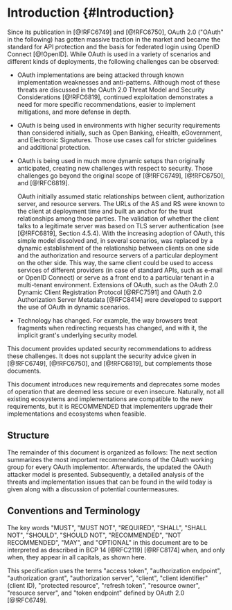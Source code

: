 # Introduction {#Introduction}

Since its publication in [@!RFC6749] and [@!RFC6750], OAuth 2.0
("OAuth" in the following) has gotten massive traction in the market
and became the standard for API protection and the basis for federated
login using OpenID Connect [@!OpenID]. While OAuth is used in a
variety of scenarios and different kinds of deployments, the following
challenges can be observed:

  * OAuth implementations are being attacked through known implementation
	  weaknesses and anti-patterns. Although most of these threats are discussed
	  in the OAuth 2.0 Threat Model and Security Considerations [@!RFC6819],
   	continued exploitation demonstrates a need for more specific
	  recommendations, easier to implement mitigations, and more defense in depth.
    
  * OAuth is being used in environments with higher security requirements than
    considered initially, such as Open Banking, eHealth, eGovernment, and
    Electronic Signatures. Those use cases call for stricter guidelines and
    additional protection.
	  
  * OAuth is being used in much more dynamic setups than originally anticipated,
	  creating new challenges with respect to security. Those challenges go beyond
	  the original scope of [@!RFC6749], [@!RFC6750], and [@!RFC6819].
    
    OAuth initially assumed static relationships between client,
    authorization server, and resource servers. The URLs of the AS and RS were
    known to the client at deployment time and built an anchor for the
    trust relationships among those parties. The validation of whether the
    client talks to a legitimate server was based on TLS server
    authentication (see [@!RFC6819], Section 4.5.4). With the increasing
    adoption of OAuth, this simple model dissolved and, in several
    scenarios, was replaced by a dynamic establishment of the relationship
    between clients on one side and the authorization and resource servers
    of a particular deployment on the other side. This way, the same
    client could be used to access services of different providers (in
    case of standard APIs, such as e-mail or OpenID Connect) or serve as a
    front end to a particular tenant in a multi-tenant environment.
    Extensions of OAuth, such as the OAuth 2.0 Dynamic Client Registration
    Protocol [@RFC7591] and OAuth 2.0 Authorization Server Metadata
    [@RFC8414] were developed to support the use of OAuth in
    dynamic scenarios.
	  
  * Technology has changed. For example, the way browsers treat fragments when
	  redirecting requests has changed, and with it, the implicit grant's
	  underlying security model.
	  
This document provides updated security recommendations to address
these challenges. It does not supplant the security advice given in
[@!RFC6749], [@!RFC6750], and [@!RFC6819], but complements those
documents.

This document introduces new requirements and deprecates some modes of operation
that are deemed less secure or even insecure. Naturally, not all existing
ecosystems and implementations are compatible to the new requirements, but it is
RECOMMENDED that implementers upgrade their implementations and ecosystems when
feasible.
	  
## Structure

The remainder of this document is organized as follows: The next
section summarizes the most important recommendations of the OAuth
working group for every OAuth implementor. Afterwards, the updated the
OAuth attacker model is presented. Subsequently, a detailed analysis
of the threats and implementation issues that can be found in the wild
today is given along with a discussion of potential countermeasures.

## Conventions and Terminology

The key words "MUST", "MUST NOT", "REQUIRED", "SHALL", "SHALL
NOT", "SHOULD", "SHOULD NOT", "RECOMMENDED", "NOT RECOMMENDED",
"MAY", and "OPTIONAL" in this document are to be interpreted as
described in BCP 14 [@RFC2119] [@RFC8174] when, and only when, they
appear in all capitals, as shown here.

This specification uses the terms "access token", "authorization
endpoint", "authorization grant", "authorization server", "client",
"client identifier" (client ID), "protected resource", "refresh
token", "resource owner", "resource server", and "token endpoint"
defined by OAuth 2.0 [@!RFC6749].

